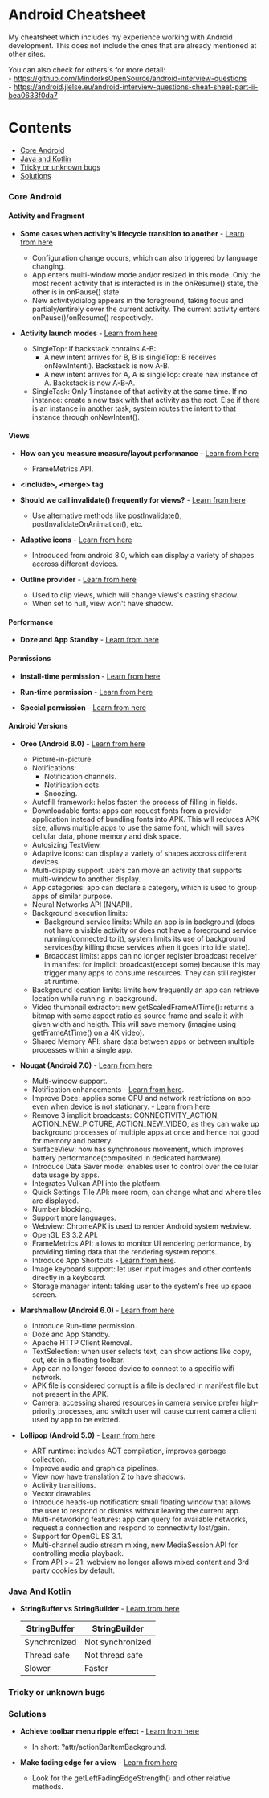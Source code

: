 # Android Cheatsheet

My cheatsheet which includes my experience working with Android development. This does not include the ones that are already mentioned at other sites.

You can also check for others's for more detail:\
    - https://github.com/MindorksOpenSource/android-interview-questions \
    - https://android.jlelse.eu/android-interview-questions-cheat-sheet-part-ii-bea0633f0da7
 
# Contents

* [Core Android](#core-android)
* [Java and Kotlin](#java-and-kotlin)
* [Tricky or unknown bugs](#tricky-or-unknown-bugs)
* [Solutions](#solutions)


### Core Android



#### Activity and Fragment

* **Some cases when activity's lifecycle transition to another** - [Learn from here](https://developer.android.com/guide/components/activities/state-changes)
     - Configuration change occurs, which can also triggered by language changing.
     - App enters multi-window mode and/or resized in this mode. Only the most recent activity that is interacted is in the onResume() state, the other is in onPause() state.
     - New activity/dialog appears in the foreground, taking focus and partialy/entirely cover the current activity. The current activity enters onPause()/onResume() respectively.

* **Activity launch modes** - [Learn from here](https://developer.android.com/guide/components/activities/tasks-and-back-stack)
     - SingleTop: If backstack contains A-B:
        - A new intent arrives for B, B is singleTop: B receives onNewIntent(). Backstack is now A-B.
        - A new intent arrives for A, A is singleTop: create new instance of A. Backstack is now A-B-A.
     - SingleTask: Only 1 instance of that activity at the same time. If no instance: create a new task with that activity as the root. Else if there is an instance in another task, system routes the intent to that instance through onNewIntent().


#### Views

* **How can you measure measure/layout performance** - [Learn from here](https://android-developers.googleblog.com/2017/08/understanding-performance-benefits-of.html)
    - FrameMetrics API.
    
* **&lt;include&gt;,  &lt;merge&gt; tag**

* **Should we call invalidate() frequently for views?** - [Learn from here](https://developer.android.com/training/custom-views/optimizing-view?hl=en)
    - Use alternative methods like postInvalidate(), postInvalidateOnAnimation(), etc.

* **Adaptive icons** - [Learn from here](https://developer.android.com/guide/practices/ui_guidelines/icon_design_adaptive?hl=en)
    - Introduced from android 8.0, which can display a variety of shapes accross different devices.

* **Outline provider** - [Learn from here](https://developer.android.com/guide/practices/ui_guidelines/icon_design_adaptive?hl=en)
    - Used to clip views, which will change views's casting shadow.
    - When set to null, view won't have shadow.


#### Performance

* **Doze and App Standby** - [Learn from here](https://developer.android.com/training/monitoring-device-state/doze-standby?authuser=1)


#### Permissions

* **Install-time permission** - [Learn from here](https://developer.android.com/guide/topics/permissions/overview#install-time)

* **Run-time permission** - [Learn from here](https://developer.android.com/guide/topics/permissions/overview#runtime)

* **Special permission** - [Learn from here](https://developer.android.com/guide/topics/permissions/overview#special)
   

#### Android Versions

* **Oreo (Android 8.0)** - [Learn from here](https://developer.android.com/about/versions/oreo/android-8.0?authuser=1)
    - Picture-in-picture.
    - Notifications:
        - Notification channels.
        - Notification dots.
        - Snoozing.
    - Autofill framework: helps fasten the process of filling in fields.
    - Downloadable fonts: apps can request fonts from a provider application instead of bundling fonts into APK. This will reduces APK size, allows multiple apps to use the same font, which will saves cellular data, phone memory and disk space.
    - Autosizing TextView.
    - Adaptive icons: can display a variety of shapes accross different devices.
    - Multi-display support: users can move an activity that supports multi-window to another display.
    - App categories: app can declare a category, which is used to group apps of similar purpose.
    - Neural Networks API (NNAPI).
    - Background execution limits:  
        - Background service limits: While an app is in background (does not have a visible activity or does not have a foreground service running/connected to it), system limits its use of background services(by killing those services when it goes into idle state).
        - Broadcast limits: apps can no longer register broadcast receiver in manifest for implicit broadcast(except some) because this may trigger many apps to consume resources. They can still register at runtime.
    - Background location limits: limits how frequently an app can retrieve location while running in background.
    - Video thumbnail extractor: new getScaledFrameAtTime(): returns a bitmap with same aspect ratio as source frame and scale it with given width and heigth. This will save memory (imagine using getFrameAtTime() on a 4K video).
    - Shared Memory API: share data between apps or between multiple processes within a single app.

* **Nougat (Android 7.0)** - [Learn from here](https://developer.android.com/about/versions/nougat/android-7.0?authuser=1)
    - Multi-window support.
    - Notification enhancements - [Learn from here](https://developer.android.com/about/versions/nougat/android-7.0?authuser=1#notification_enhancements).
    - Improve Doze: applies some CPU and network restrictions on app even when device is not stationary. - [Learn from here](https://developer.android.com/about/versions/nougat/android-7.0?authuser=1#doze_on_the_go)
    - Remove 3 implicit broadcasts: CONNECTIVITY_ACTION, ACTION_NEW_PICTURE, ACTION_NEW_VIDEO, as they can wake up background processes of multiple apps at once and hence not good for memory and battery.
    - SurfaceView: now has synchronous movement, which improves battery performance(composited in dedicated hardware).
    - Introduce Data Saver mode: enables user to control over the cellular data usage by apps.
    - Integrates Vulkan API into the platform.
    - Quick Settings Tile API: more room, can change what and where tiles are displayed.
    - Number blocking.
    - Support more languages.
    - Webview: ChromeAPK is used to render Android system webview.
    - OpenGL ES 3.2 API.
    - FrameMetrics API: allows to monitor UI rendering performance, by providing timing data that the rendering system reports.
    - Introduce App Shortcuts - [Learn from here](https://developer.android.com/about/versions/nougat/android-7.1#shortcuts).
    - Image keyboard support: let user input images and other contents directly in a keyboard.
    - Storage manager intent: taking user to the system's free up space screen.

* **Marshmallow (Android 6.0)** - [Learn from here](https://developer.android.com/about/versions/marshmallow?authuser=1)
    - Introduce Run-time permission.
    - Doze and App Standby.
    - Apache HTTP Client Removal.
    - TextSelection: when user selects text, can show actions like copy, cut, etc in a floating toolbar.
    - App can no longer forced device to connect to a specific wifi network.
    - APK file is considered corrupt is a file is declared in manifest file but not present in the APK.
    - Camera: accessing shared resources in camera service prefer high-priority processes, and switch user will cause current camera client used by app to be evicted.

* **Lollipop (Android 5.0)** - [Learn from here](https://developer.android.com/about/versions/lollipop?authuser=1)
    - ART runtime: includes AOT compilation, improves garbage collection.
    - Improve audio and graphics pipelines.
    - View now have translation Z to have shadows.
    - Activity transitions.
    - Vector drawables
    - Introduce heads-up notification: small floating window that allows the user to respond or dismiss without leaving the current app.
    - Multi-networking features: app can query for available networks, request a connection and respond to connectivity lost/gain.
    - Support for OpenGL ES 3.1.
    - Multi-channel audio stream mixing, new MediaSession API for controlling media playback.
    - From API >= 21: webview no longer allows mixed content and 3rd party cookies by default.


### Java And Kotlin

* **StringBuffer vs StringBuilder** - [Learn from here](https://www.journaldev.com/538/string-vs-stringbuffer-vs-stringbuilder)

    | StringBuffer  | StringBuilder |
    | ------------- | ------------- |
    | Synchronized  | Not synchronized  |
    | Thread safe  | Not thread safe  |
    | Slower  | Faster  |








### Tricky or unknown bugs





### Solutions

* **Achieve toolbar menu ripple effect** - [Learn from here](https://stackoverflow.com/questions/49884021/achieve-toolbar-menu-item-click-ripple-effect)
    - In short: ?attr/actionBarItemBackground.

* **Make fading edge for a view** - [Learn from here](https://stackoverflow.com/questions/21888674/apply-fading-edges-to-imageview)
    - Look for the getLeftFadingEdgeStrength() and other relative methods.





